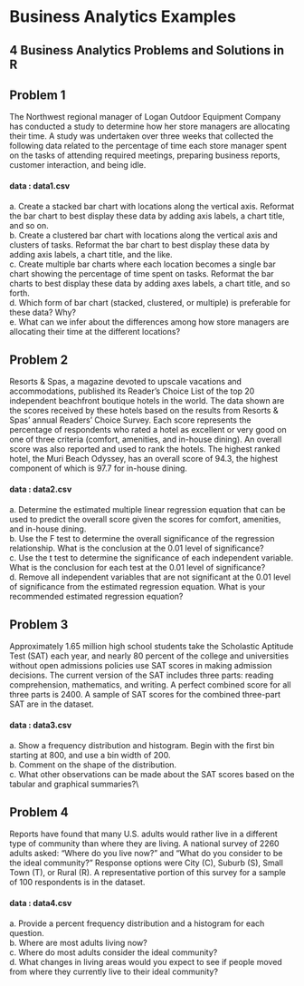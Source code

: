 # Business Analytics Examples
## 4 Business Analytics Problems and Solutions in R 

## Problem 1
The Northwest regional manager of Logan Outdoor Equipment Company has conducted a study to determine how her store managers are allocating their time. A study was undertaken over three weeks that collected the following data related to the percentage of time each store manager spent on the tasks of attending required meetings, preparing business reports, customer interaction, and being idle.
#### data : data1.csv

a. Create a stacked bar chart with locations along the vertical axis. Reformat the bar chart to best display these data by adding axis labels, a chart title, and so on.\
b. Create a clustered bar chart with locations along the vertical axis and clusters of tasks. Reformat the bar chart to best display these data by adding axis labels, a chart title, and the like. \
c. Create multiple bar charts where each location becomes a single bar chart showing the percentage of time spent on tasks. Reformat the bar charts to best display these data by adding axes labels, a chart title, and so forth. \
d. Which form of bar chart (stacked, clustered, or multiple) is preferable for these data? Why? \
e. What can we infer about the differences among how store managers are allocating their time at the different locations?


## Problem 2
Resorts & Spas, a magazine devoted to upscale vacations and accommodations, published its Reader’s Choice List of the top 20 independent beachfront boutique hotels in the world. The data shown are the scores received by these hotels based on the results from Resorts & Spas’ annual Readers’ Choice Survey. Each score represents the percentage of respondents who rated a hotel as excellent or very good on one of three criteria (comfort, amenities, and in-house dining). An overall score was also reported and used to rank the hotels. The highest ranked hotel, the Muri Beach Odyssey, has an overall score of 94.3, the highest component of which is 97.7 for in-house dining.
#### data : data2.csv

a. Determine the estimated multiple linear regression equation that can be used to predict the overall score given the scores for comfort, amenities, and in-house dining. \
b. Use the F test to determine the overall significance of the regression relationship. What is the conclusion at the 0.01 level of significance? \
c. Use the t test to determine the significance of each independent variable. What is the conclusion for each test at the 0.01 level of significance? \
d. Remove all independent variables that are not significant at the 0.01 level of significance from the estimated regression equation. What is your recommended estimated regression equation? 


## Problem 3
Approximately 1.65 million high school students take the Scholastic Aptitude Test (SAT) each year, and nearly 80 percent of the college and universities without open admissions policies use SAT scores in making admission decisions. The current version of the SAT includes three parts: reading comprehension, mathematics, and writing. A perfect combined score for all three parts is 2400. A sample of SAT scores for the combined three-part SAT are in the dataset.
#### data : data3.csv

a. Show a frequency distribution and histogram. Begin with the first bin starting at 800, and use a bin width of 200. \
b. Comment on the shape of the distribution. \
c. What other observations can be made about the SAT scores based on the tabular and graphical summaries?\


## Problem 4
Reports have found that many U.S. adults would rather live in a different type of community than where they are living. A national survey of 2260 adults asked: “Where do you live now?” and “What do you consider to be the ideal community?” Response options were City (C), Suburb (S), Small Town (T), or Rural (R). A representative portion of this survey for a sample of 100 respondents is in the dataset.
#### data : data4.csv

a. Provide a percent frequency distribution and a histogram for each question. \
b. Where are most adults living now? \
c. Where do most adults consider the ideal community? \
d. What changes in living areas would you expect to see if people moved from where they currently live to their ideal community?





